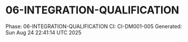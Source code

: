 # 06-INTEGRATION-QUALIFICATION
Phase: 06-INTEGRATION-QUALIFICATION
CI: CI-DM001-005
Generated: Sun Aug 24 22:41:14 UTC 2025
